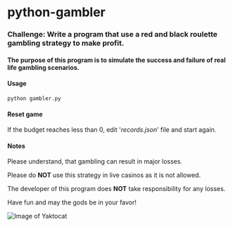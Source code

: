 # python-gambler
### Challenge: Write a program that use a red and black roulette gambling strategy to make profit.

#### The purpose of this program is to simulate the success and failure of real life gambling scenarios.

#### Usage

```
python gambler.py
```

#### Reset game

If the budget reaches less than 0, edit '*records.json*' file and start again.

#### Notes

Please understand, that gambling can result in major losses. 

Please do **NOT** use this strategy in live casinos as it is not allowed. 

The developer of this program does **NOT** take responsibility for any losses.

Have fun and may the gods be in your favor!

![Image of Yaktocat](https://octodex.github.com/images/yaktocat.png)
